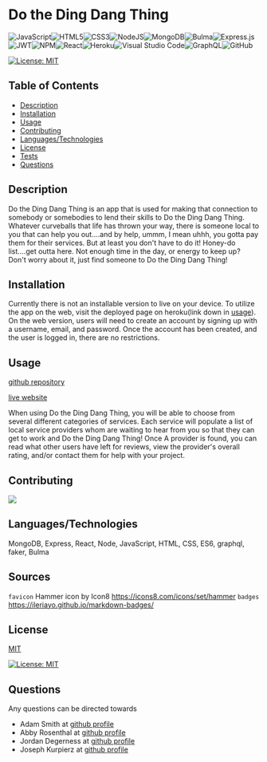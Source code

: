 

# Do the Ding Dang Thing

  ![JavaScript](https://img.shields.io/badge/javascript-%23323330.svg?style=for-the-badge&logo=javascript&logoColor=%23F7DF1E)![HTML5](https://img.shields.io/badge/html5-%23E34F26.svg?style=for-the-badge&logo=html5&logoColor=white)![CSS3](https://img.shields.io/badge/css3-%231572B6.svg?style=for-the-badge&logo=css3&logoColor=white)![NodeJS](https://img.shields.io/badge/node.js-6DA55F?style=for-the-badge&logo=node.js&logoColor=white)![MongoDB](https://img.shields.io/badge/MongoDB-%234ea94b.svg?style=for-the-badge&logo=mongodb&logoColor=white)![Bulma](https://img.shields.io/badge/bulma-00D0B1?style=for-the-badge&logo=bulma&logoColor=white)![Express.js](https://img.shields.io/badge/express.js-%23404d59.svg?style=for-the-badge&logo=express&logoColor=%2361DAFB)![JWT](https://img.shields.io/badge/JWT-black?style=for-the-badge&logo=JSON%20web%20tokens)![NPM](https://img.shields.io/badge/NPM-%23000000.svg?style=for-the-badge&logo=npm&logoColor=white)![React](https://img.shields.io/badge/react-%2320232a.svg?style=for-the-badge&logo=react&logoColor=%2361DAFB)![Heroku](https://img.shields.io/badge/heroku-%23430098.svg?style=for-the-badge&logo=heroku&logoColor=white)![Visual Studio Code](https://img.shields.io/badge/Visual%20Studio%20Code-0078d7.svg?style=for-the-badge&logo=visual-studio-code&logoColor=white)![GraphQL](https://img.shields.io/badge/-GraphQL-E10098?style=for-the-badge&logo=graphql&logoColor=white)![GitHub](https://img.shields.io/badge/github-%23121011.svg?style=for-the-badge&logo=github&logoColor=white)


  [![License: MIT](https://img.shields.io/badge/License-MIT-yellow.svg)](https://opensource.org/licenses/MIT)
  ## Table of Contents 
  - [Description](#description)
  - [Installation](#installation)
  - [Usage](#usage)
  - [Contributing](#contributing)
  - [Languages/Technologies](#languages)
  - [License](#license)
  - [Tests](#tests)
  - [Questions](#Questions)
  
  ## Description
  Do the Ding Dang Thing is an app that is used for making that connection to somebody or somebodies to lend their skills to Do the Ding Dang Thing.  Whatever curveballs that life has thrown your way, there is someone local to you that can help you out....and by help, ummm, I mean uhhh, you gotta pay them for their services. But at least you don't have to do it!  Honey-do list....get outta here. Not enough time in the day, or energy to keep up? Don't worry about it, just find someone to Do the Ding Dang Thing!

  ## Installation
  Currently there is not an installable version to live on your device.  To utilize the app on the web, visit the deployed page on heroku(link down in [usage](#usage)).  On the web version, users will need to create an account by signing up with a username, email, and password.  Once the account has been created, and the user is logged in, there are no restrictions.

  ## Usage
  [github repository](https://github.com/smith-utxo/do-the-ding-dang-thing)

  [live website]()

   When using Do the Ding Dang Thing, you will be able to choose from several different categories of services.  Each service will populate a list of local service providers whom are waiting to hear from you so that they can get to work and Do the Ding Dang Thing!  Once A provider is found, you can read what other users have left for reviews, view the provider's overall rating, and/or contact them for help with your project.  

  ## Contributing
  <a href="https://github.com/smith-utxo/do-the-ding-dang-thing/graphs/contributors">
    <img src="https://contrib.rocks/image?repo=smith-utxo/do-the-ding-dang-thing"/> </a>

  ## Languages/Technologies
  MongoDB, Express, React, Node, JavaScript, HTML, CSS, ES6, graphql, faker, Bulma


  ## Sources
  `favicon` Hammer icon by Icon8 https://icons8.com/icons/set/hammer
  `badges` https://ileriayo.github.io/markdown-badges/
  
  ## License 
  [MIT](https://choosealicense.com/licenses/mit/) 

  [![License: MIT](https://img.shields.io/badge/License-MIT-yellow.svg)](https://opensource.org/licenses/MIT)
  

  

  ## Questions

  Any questions can be directed towards 
  - Adam Smith at [github profile](https://github.com/smith-utxo)
  - Abby Rosenthal at [github profile](https://github.com/AbbyRosenthal)
  - Jordan Degerness at [github profile](https://github.com/jdegern4)
  - Joseph Kurpierz at [github profile](https://github.com/josephkurpierz/)
  
